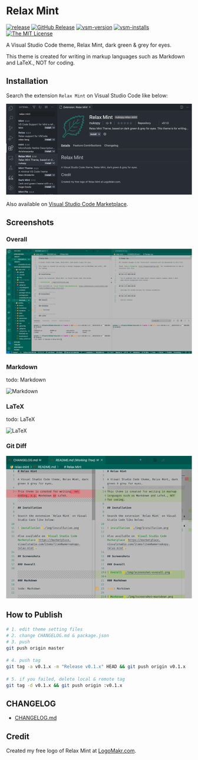 # Relax Mint

[![release](https://img.shields.io/github/workflow/status/nukopy/relax-mint-vscode-theme/release.svg?style=flat-square)](https://github.com/nukopy/relax-mint-vscode-theme/actions/workflows/cd.yml) [![GitHub Release](https://img.shields.io/github/v/release/nukopy/relax-mint-vscode-theme.svg?style=flat-square)](https://github.com/nukopy/relax-mint-vscode-theme/releases) [![vsm-version](https://img.shields.io/visual-studio-marketplace/v/nukopy.relax-mint?style=flat-square&label=VS%20Marketplace&logo=visual-studio-code)](https://marketplace.visualstudio.com/items?itemName=nukopy.relax-mint) [![vsm-installs](https://img.shields.io/visual-studio-marketplace/i/nukopy.relax-mint?style=flat-square&label=installs&logo=visual-studio-code)](https://marketplace.visualstudio.com/items?itemName=nukopy.relax-mint) [![The MIT License](https://img.shields.io/badge/license-MIT-orange.svg?style=flat-square)](http://opensource.org/licenses/MIT)

A Visual Studio Code theme, Relax Mint, dark green & grey for eyes.

This theme is created for writing in markup languages such as Markdown and LaTeX., NOT for coding.

## Installation

Search the extension `Relax Mint` on Visual Studio Code like below:

![installation](./img/installation.png)

Also available on [Visual Studio Code Marketplace](https://marketplace.visualstudio.com/items?itemName=nukopy.relax-mint).

## Screenshots

### Overall

![Overall](./img/screenshot-overall.png)

### Markdown

todo: Markdown

![Markdown](./img/screenshot-markdown.png)

### LaTeX

todo: LaTeX

![LaTeX](./img/screenshot-latex.png)

### Git Diff

![Git Diff](./img/screenshot-git-diff.png)

## How to Publish

```sh
# 1. edit theme setting files
# 2. change CHANGELOG.md & package.json
# 3. push
git push origin master

# 4. push tag
git tag -a v0.1.x -m "Release v0.1.x" HEAD && git push origin v0.1.x

# 5. if you failed, delete local & remote tag
git tag -d v0.1.x && git push origin :v0.1.x
```

## CHANGELOG

- [CHANGELOG.md](https://github.com/nukopy/relax-mint-vscode-theme/blob/master/CHANGELOG.md)

## Credit

Created my free logo of Relax Mint at [LogoMakr.com](https://logomakr.com/).

